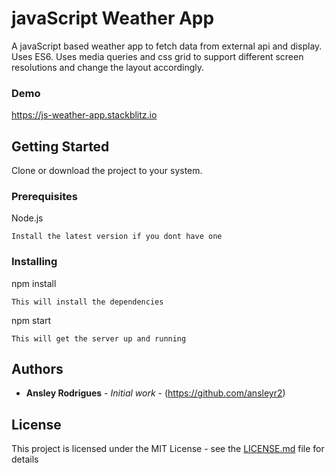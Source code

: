 # javaScript Weather App

A javaScript based weather app to fetch data from external api and display. Uses ES6.
Uses media queries and css grid to support different screen resolutions and change the layout accordingly.

### Demo
https://js-weather-app.stackblitz.io

## Getting Started

Clone or download the project to your system.

### Prerequisites

Node.js 

```
Install the latest version if you dont have one
```

### Installing

npm install

```
This will install the dependencies
```

npm start

```
This will get the server up and running
```


## Authors

* **Ansley Rodrigues** - *Initial work* - (https://github.com/ansleyr2)

## License

This project is licensed under the MIT License - see the [LICENSE.md](LICENSE.md) file for details

